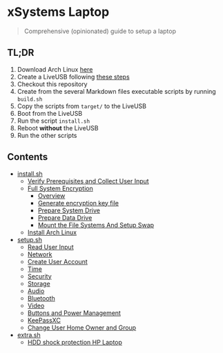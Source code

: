 # xSystems Laptop

> Comprehensive (opinionated) guide to setup a laptop


## TL;DR

1. Download Arch Linux [here][arch_download]
2. Create a LiveUSB following [these steps][arch_live_usb]
3. Checkout this repository
4. Create from the several Markdown files executable scripts by running `build.sh`
5. Copy the scripts from `target/` to the LiveUSB
6. Boot from the LiveUSB
7. Run the script `install.sh`
8. Reboot **without** the LiveUSB
9. Run the other scripts


## Contents

- [install.sh](install.md)
  * [Verify Prerequisites and Collect User Input](install.md#verify-prerequisites-and-collect-user-input)
  * [Full System Encryption](install.md#full-system-encryption)
    + [Overview](install.md#overview)
    + [Generate encryption key file](install.md#generate-encryption-key-file)
    + [Prepare System Drive](install.md#prepare-system-drive)
    + [Prepare Data Drive](install.md#prepare-data-drive)
    + [Mount the File Systems And Setup Swap](install.md#mount-the-file-systems-and-setup-swap)
  * [Install Arch Linux](install.md#install-arch-linux)
- [setup.sh](setup.md)
  * [Read User Input](setup.md#read-user-input)
  * [Network](setup.md#network)
  * [Create User Account](setup.md#create-user-account)
  * [Time](setup.md#time)
  * [Security](setup.md#security)
  * [Storage](setup.md#storage)
  * [Audio](setup.md#audio)
  * [Bluetooth](setup.md#bluetooth)
  * [Video](setup.md#video)
  * [Buttons and Power Management](setup.md#buttons-and-power-management)
  * [KeePassXC](setup.md#keepassxc)
  * [Change User Home Owner and Group](setup.md#change-user-home-owner-and-group)
- [extra.sh](extra.md)
  * [HDD shock protection HP Laptop](setup.md#hdd-shock-protection-hp-laptop)


[arch_download]: https://www.archlinux.org/download/ "Arch Linux Download"
[arch_live_usb]: https://wiki.archlinux.org/index.php/USB_flash_installation_media "Arch Linux USB Flash Installation Media"
